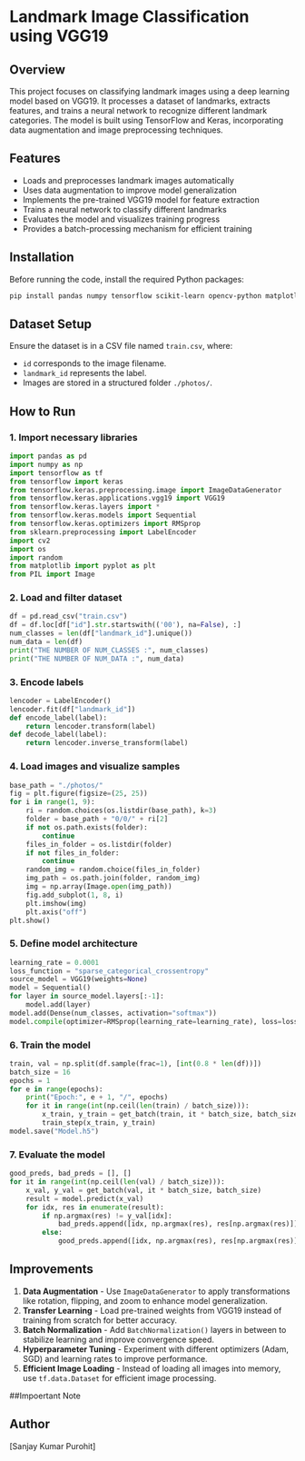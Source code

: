 # Landmark Image Classification using VGG19

## Overview
This project focuses on classifying landmark images using a deep learning model based on VGG19. It processes a dataset of landmarks, extracts features, and trains a neural network to recognize different landmark categories. The model is built using TensorFlow and Keras, incorporating data augmentation and image preprocessing techniques.

## Features
- Loads and preprocesses landmark images automatically
- Uses data augmentation to improve model generalization
- Implements the pre-trained VGG19 model for feature extraction
- Trains a neural network to classify different landmarks
- Evaluates the model and visualizes training progress
- Provides a batch-processing mechanism for efficient training

## Installation
Before running the code, install the required Python packages:
```bash
pip install pandas numpy tensorflow scikit-learn opencv-python matplotlib pillow
```

## Dataset Setup
Ensure the dataset is in a CSV file named `train.csv`, where:
- `id` corresponds to the image filename.
- `landmark_id` represents the label.
- Images are stored in a structured folder `./photos/`.

## How to Run
### 1. Import necessary libraries
```python
import pandas as pd
import numpy as np
import tensorflow as tf
from tensorflow import keras
from tensorflow.keras.preprocessing.image import ImageDataGenerator
from tensorflow.keras.applications.vgg19 import VGG19
from tensorflow.keras.layers import *
from tensorflow.keras.models import Sequential
from tensorflow.keras.optimizers import RMSprop
from sklearn.preprocessing import LabelEncoder
import cv2
import os
import random
from matplotlib import pyplot as plt
from PIL import Image
```

### 2. Load and filter dataset
```python
df = pd.read_csv("train.csv")
df = df.loc[df["id"].str.startswith(('00'), na=False), :]
num_classes = len(df["landmark_id"].unique())
num_data = len(df)
print("THE NUMBER OF NUM_CLASSES :", num_classes)
print("THE NUMBER OF NUM_DATA :", num_data)
```

### 3. Encode labels
```python
lencoder = LabelEncoder()
lencoder.fit(df["landmark_id"])
def encode_label(label):
    return lencoder.transform(label)
def decode_label(label):
    return lencoder.inverse_transform(label)
```

### 4. Load images and visualize samples
```python
base_path = "./photos/"
fig = plt.figure(figsize=(25, 25))
for i in range(1, 9):
    ri = random.choices(os.listdir(base_path), k=3)
    folder = base_path + "0/0/" + ri[2]
    if not os.path.exists(folder):
        continue
    files_in_folder = os.listdir(folder)
    if not files_in_folder:
        continue
    random_img = random.choice(files_in_folder)
    img_path = os.path.join(folder, random_img)
    img = np.array(Image.open(img_path))
    fig.add_subplot(1, 8, i)
    plt.imshow(img)
    plt.axis("off")
plt.show()
```

### 5. Define model architecture
```python
learning_rate = 0.0001
loss_function = "sparse_categorical_crossentropy"
source_model = VGG19(weights=None)
model = Sequential()
for layer in source_model.layers[:-1]:
    model.add(layer)
model.add(Dense(num_classes, activation="softmax"))
model.compile(optimizer=RMSprop(learning_rate=learning_rate), loss=loss_function, metrics=["accuracy"])
```

### 6. Train the model
```python
train, val = np.split(df.sample(frac=1), [int(0.8 * len(df))])
batch_size = 16
epochs = 1
for e in range(epochs):
    print("Epoch:", e + 1, "/", epochs)
    for it in range(int(np.ceil(len(train) / batch_size))):
        x_train, y_train = get_batch(train, it * batch_size, batch_size)
        train_step(x_train, y_train)
model.save("Model.h5")
```

### 7. Evaluate the model
```python
good_preds, bad_preds = [], []
for it in range(int(np.ceil(len(val) / batch_size))):
    x_val, y_val = get_batch(val, it * batch_size, batch_size)
    result = model.predict(x_val)
    for idx, res in enumerate(result):
        if np.argmax(res) != y_val[idx]:
            bad_preds.append([idx, np.argmax(res), res[np.argmax(res)]])
        else:
            good_preds.append([idx, np.argmax(res), res[np.argmax(res)]])
```

## Improvements
1. **Data Augmentation** - Use `ImageDataGenerator` to apply transformations like rotation, flipping, and zoom to enhance model generalization.
2. **Transfer Learning** - Load pre-trained weights from VGG19 instead of training from scratch for better accuracy.
3. **Batch Normalization** - Add `BatchNormalization()` layers in between to stabilize learning and improve convergence speed.
4. **Hyperparameter Tuning** - Experiment with different optimizers (Adam, SGD) and learning rates to improve performance.
5. **Efficient Image Loading** - Instead of loading all images into memory, use `tf.data.Dataset` for efficient image processing.

##Impoertant Note

## Author
[Sanjay Kumar Purohit]
